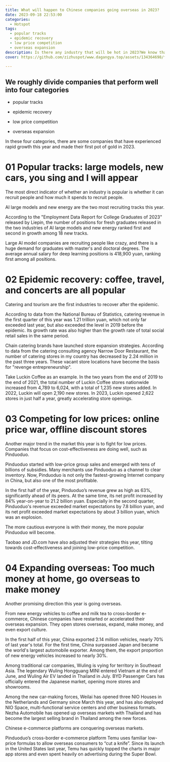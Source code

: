 ```yaml
---
title: What will happen to Chinese companies going overseas in 2023?
date: 2023-09-18 22:53:00
categories:
  - Hotspot
tags:
  - popular tracks
  - epidemic recovery
  - low price competition
  - overseas expansion
description: Is there any industry that will be hot in 2023?We know that there are many tepid industries, such as real estate, the Internet, and finance.There are also some vents falling. Metaverse and Web3, which were popular last year, are now very popular.At first glance, it seems like everyone is having a hard time.
cover: https://github.com/zizhuspot/www.dagangya.top/assets/134364698/f3083679-b2e3-4fc8-81c7-19473df30141

---
```

## We roughly divide companies that perform well into four categories 

- popular tracks
  
- epidemic recovery
  
- low price competition
  
- overseas expansion

In these four categories, there are some companies that have experienced rapid growth this year and made their first pot of gold in 2023.

#  01 Popular tracks: large models, new cars, you sing and I will appear

The most direct indicator of whether an industry is popular is whether it can recruit people and how much it spends to recruit people.

AI large models and new energy are the two most recruiting tracks this year.

According to the "Employment Data Report for College Graduates of 2023" released by Liepin, the number of positions for fresh graduates released in the two industries of AI large models and new energy ranked first and second in growth among 18 new tracks.

Large AI model companies are recruiting people like crazy, and there is a huge demand for graduates with master's and doctoral degrees. The average annual salary for deep learning positions is 418,900 yuan, ranking first among all positions.

# 02 Epidemic recovery: coffee, travel, and concerts are all popular

Catering and tourism are the first industries to recover after the epidemic.

According to data from the National Bureau of Statistics, catering revenue in the first quarter of this year was 1.21 trillion yuan, which not only far exceeded last year, but also exceeded the level in 2019 before the epidemic. Its growth rate was also higher than the growth rate of total social retail sales in the same period.

Chain catering brands have launched store expansion strategies. According to data from the catering consulting agency Narrow Door Restaurant, the number of catering stores in my country has decreased by 2.24 million in the past three years. These vacant store locations have become the basis for "revenge entrepreneurship".

Take Luckin Coffee as an example. In the two years from the end of 2019 to the end of 2021, the total number of Luckin Coffee stores nationwide increased from 4,789 to 6,024, with a total of 1,235 new stores added. In 2022, Luckin will open 2,190 new stores. In 2023, Luckin opened 2,622 stores in just half a year, greatly accelerating store openings.

# 03 Competing for low prices: online price war, offline discount stores

Another major trend in the market this year is to fight for low prices. Companies that focus on cost-effectiveness are doing well, such as Pinduoduo.

Pinduoduo started with low-price group sales and emerged with tens of billions of subsidies. Many merchants use Pinduoduo as a channel to clear inventory. Now, Pinduoduo is not only the fastest-growing Internet company in China, but also one of the most profitable.

In the first half of the year, Pinduoduo’s revenue grew as high as 63%, significantly ahead of its peers. At the same time, its net profit increased by 84% year-on-year to 21.2 billion yuan. Especially in the second quarter, Pinduoduo's revenue exceeded market expectations by 7.8 billion yuan, and its net profit exceeded market expectations by about 3 billion yuan, which was an explosion.

The more cautious everyone is with their money, the more popular Pinduoduo will become.

Taobao and JD.com have also adjusted their strategies this year, tilting towards cost-effectiveness and joining low-price competition.

# 04 Expanding overseas: Too much money at home, go overseas to make money

Another promising direction this year is going overseas.

From new energy vehicles to coffee and milk tea to cross-border e-commerce, Chinese companies have restarted or accelerated their overseas expansion. They open stores overseas, expand, make money, and even export culture.

In the first half of this year, China exported 2.14 million vehicles, nearly 70% of last year's total. For the first time, China surpassed Japan and became the world's largest automobile exporter. Among them, the export proportion of new energy vehicles increased to nearly 30%.

Among traditional car companies, Wuling is vying for territory in Southeast Asia. The legendary Wuling Hongguang MINI entered Vietnam at the end of June, and Wuling Air EV landed in Thailand in July. BYD Passenger Cars has officially entered the Japanese market, opening more stores and showrooms.

Among the new car-making forces, Weilai has opened three NIO Houses in the Netherlands and Germany since March this year, and has also deployed NIO Space, multi-functional service centers and other business formats. Nezha Automobile has opened up overseas markets with Thailand and has become the largest selling brand in Thailand among the new forces.

Chinese e-commerce platforms are conquering overseas markets.

Pinduoduo’s cross-border e-commerce platform Temu uses familiar low-price formulas to allow overseas consumers to “cut a knife”. Since its launch in the United States last year, Temu has quickly topped the charts in major app stores and even spent heavily on advertising during the Super Bowl.

